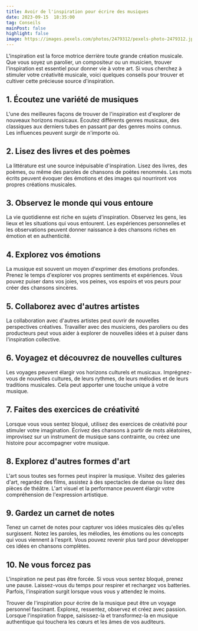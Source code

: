 ```yaml
---
title: Avoir de l'inspiration pour écrire des musiques
date: 2023-09-15  18:35:00
tag: Conseils
mainPost: false
highlight: false
image: https://images.pexels.com/photos/2479312/pexels-photo-2479312.jpeg?auto=compress&cs=tinysrgb&w=1260&h=750&dpr=1
---
```


L'inspiration est la force motrice derrière toute grande création musicale. Que vous soyez un parolier, un compositeur ou un musicien, trouver l'inspiration est essentiel pour donner vie à votre art. Si vous cherchez à stimuler votre créativité musicale, voici quelques conseils pour trouver et cultiver cette précieuse source d'inspiration.

## 1. **Écoutez une variété de musiques**

L'une des meilleures façons de trouver de l'inspiration est d'explorer de nouveaux horizons musicaux. Écoutez différents genres musicaux, des classiques aux derniers tubes en passant par des genres moins connus. Les influences peuvent surgir de n'importe où.

## 2. **Lisez des livres et des poèmes**

La littérature est une source inépuisable d'inspiration. Lisez des livres, des poèmes, ou même des paroles de chansons de poètes renommés. Les mots écrits peuvent évoquer des émotions et des images qui nourriront vos propres créations musicales.

## 3. **Observez le monde qui vous entoure**

La vie quotidienne est riche en sujets d'inspiration. Observez les gens, les lieux et les situations qui vous entourent. Les expériences personnelles et les observations peuvent donner naissance à des chansons riches en émotion et en authenticité.

## 4. **Explorez vos émotions**

La musique est souvent un moyen d'exprimer des émotions profondes. Prenez le temps d'explorer vos propres sentiments et expériences. Vous pouvez puiser dans vos joies, vos peines, vos espoirs et vos peurs pour créer des chansons sincères.

## 5. **Collaborez avec d'autres artistes**

La collaboration avec d'autres artistes peut ouvrir de nouvelles perspectives créatives. Travailler avec des musiciens, des paroliers ou des producteurs peut vous aider à explorer de nouvelles idées et à puiser dans l'inspiration collective.

## 6. **Voyagez et découvrez de nouvelles cultures**

Les voyages peuvent élargir vos horizons culturels et musicaux. Imprégnez-vous de nouvelles cultures, de leurs rythmes, de leurs mélodies et de leurs traditions musicales. Cela peut apporter une touche unique à votre musique.

## 7. **Faites des exercices de créativité**

Lorsque vous vous sentez bloqué, utilisez des exercices de créativité pour stimuler votre imagination. Écrivez des chansons à partir de mots aléatoires, improvisez sur un instrument de musique sans contrainte, ou créez une histoire pour accompagner votre musique.

## 8. **Explorez d'autres formes d'art**

L'art sous toutes ses formes peut inspirer la musique. Visitez des galeries d'art, regardez des films, assistez à des spectacles de danse ou lisez des pièces de théâtre. L'art visuel et la performance peuvent élargir votre compréhension de l'expression artistique.

## 9. **Gardez un carnet de notes**

Tenez un carnet de notes pour capturer vos idées musicales dès qu'elles surgissent. Notez les paroles, les mélodies, les émotions ou les concepts qui vous viennent à l'esprit. Vous pouvez revenir plus tard pour développer ces idées en chansons complètes.

## 10. **Ne vous forcez pas**

L'inspiration ne peut pas être forcée. Si vous vous sentez bloqué, prenez une pause. Laissez-vous du temps pour respirer et rechargez vos batteries. Parfois, l'inspiration surgit lorsque vous vous y attendez le moins.

Trouver de l'inspiration pour écrire de la musique peut être un voyage personnel fascinant. Explorez, ressentez, observez et créez avec passion. Lorsque l'inspiration frappe, saisissez-la et transformez-la en musique authentique qui touchera les cœurs et les âmes de vos auditeurs.
